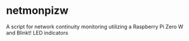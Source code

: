 # netmonpizw
A script for network continuity monitoring utilizing a Raspberry Pi Zero W and Blinkt! LED indicators
